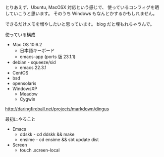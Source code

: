 <!-- -*- mode: markdown; coding: utf-8-unix; -*- -->

とりあえず、Ubuntu, MacOSX 対応という感じで、
使っているコンフィグを晒していこうと思います。
そのうち Windows もなんとかするかもしれません。

できるだけメモを増やしたいと思っています。
blog だと埋もれちゃうんで。

使っている構成

* Mac OS 10.6.2
  * 日本語キーボード
  * emacs-app (ports 版 23.1.1)
* debian - squeeze/sid
  * emacs 22.3.1
* CentOS
* bsd
* opensolaris
* WindowsXP
  * Meadow
  * Cygwin

<http://daringfireball.net/projects/markdown/dingus>

最初にやること

* Emacs
  * ddskk - cd ddskk && make
  * ensime - cd ensime && sbt update dist
* Screen
  * touch .screen-local
